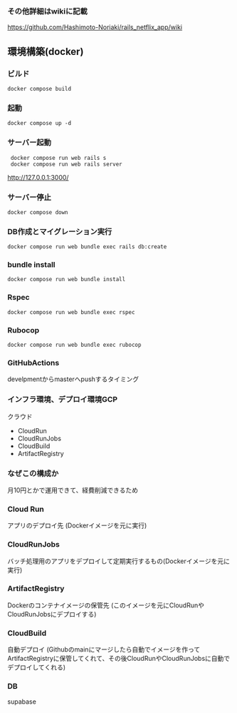 ### その他詳細はwikiに記載

https://github.com/Hashimoto-Noriaki/rails_netflix_app/wiki


## 環境構築(docker)
### ビルド
```
docker compose build
```

### 起動
```
docker compose up -d
```

### サーバー起動
```
 docker compose run web rails s
 docker compose run web rails server
```
http://127.0.0.1:3000/

### サーバー停止
```
docker compose down
```

### DB作成とマイグレーション実行
```
docker compose run web bundle exec rails db:create
```

### bundle install
```
docker compose run web bundle install
```

### Rspec
```
docker compose run web bundle exec rspec
```

### Rubocop
```
docker compose run web bundle exec rubocop
```

### GitHubActions
develpmentからmasterへpushするタイミング

### インフラ環境、デプロイ環境GCP
クラウド
- CloudRun
- CloudRunJobs
- CloudBuild
- ArtifactRegistry

### なぜこの構成か
月10円とかで運用できて、経費削減できるため

### Cloud Run
アプリのデプロイ先 (Dockerイメージを元に実行)

### CloudRunJobs
バッチ処理用のアプリをデプロイして定期実行するもの(Dockerイメージを元に実行)

### ArtifactRegistry
Dockerのコンテナイメージの保管先 (このイメージを元にCloudRunやCloudRunJobsにデプロイする)

### CloudBuild
自動デプロイ (Githubのmainにマージしたら自動でイメージを作ってArtifactRegistryに保管してくれて、その後CloudRunやCloudRunJobsに自動でデプロイしてくれる)

### DB
supabase


